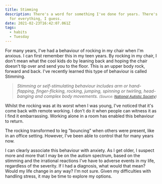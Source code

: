 ```yaml
---
title: Stimming
description: There's a word for something I've done for years. There's a word
  for everything, I guess.
date: 2021-02-23T16:42:07.061Z
tags:
  - habits
  - Tuesday
---
```

For many years, I've had a behaviour of rocking in my chair when I'm anxious. I can first remember this in my teen years. By rocking in my chair, I don't mean what the cool kids do by leaning back and hoping the chair doesn't tip over and send you to the floor. This is an upper body rock, forward and back. I've recently learned this type of behaviour is called Stimming.

> *Stimming or self-stimulating behaviour includes arm or hand-flapping, finger-flicking, rocking, jumping, spinning or twirling, head-banging and complex body movements. <small>(Source: [National Autistic Society](https://www.autism.org.uk/advice-and-guidance/topics/behaviour/stimming))</small>*

Whilst the rocking was at its worst when I was young, I've noticed that it's come back with remote working. I don't do it when people can witness it as I find it embarrassing. Working alone in a room has enabled this behaviour to return.

The rocking transformed to leg "bouncing" when others were present, like in an office setting. However, I've been able to control that for many years now.

I can clearly associate this behaviour with anxiety. As I get older, I suspect more and more that I may be on the autism spectrum, based on the stimming and the irrational reactions I've have to adverse events in my life, regardless of the severity. If  I had a diagnosis, what would that mean? Would my life change in any way? I'm not sure. Given my difficulties with handling stress, it may be time to explore my options.